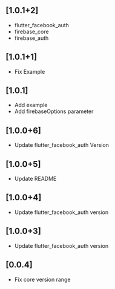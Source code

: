 ## [1.0.1+2]

- flutter_facebook_auth
- firebase_core
- firebase_auth

## [1.0.1+1]

- Fix Example

## [1.0.1]

- Add example
- Add firebaseOptions parameter

## [1.0.0+6]

- Update flutter_facebook_auth Version

## [1.0.0+5]

- Update README

## [1.0.0+4]

- Update flutter_facebook_auth version

## [1.0.0+3]

- Update flutter_facebook_auth version

## [0.0.4]

- Fix core version range

